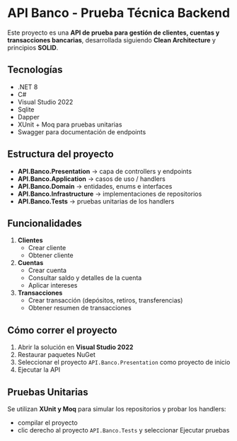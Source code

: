 # API Banco - Prueba Técnica Backend

Este proyecto es una **API de prueba para gestión de clientes, cuentas y transacciones bancarias**, desarrollada siguiendo **Clean Architecture** y principios **SOLID**.

## Tecnologías

- .NET 8
- C#
- Visual Studio 2022
- Sqlite
- Dapper
- XUnit + Moq para pruebas unitarias
- Swagger para documentación de endpoints

## Estructura del proyecto

- **API.Banco.Presentation** → capa de controllers y endpoints
- **API.Banco.Application** → casos de uso / handlers
- **API.Banco.Domain** → entidades, enums e interfaces
- **API.Banco.Infrastructure** → implementaciones de repositorios
- **API.Banco.Tests** → pruebas unitarias de los handlers

## Funcionalidades

1. **Clientes**
   - Crear cliente
   - Obtener cliente
2. **Cuentas**
   - Crear cuenta
   - Consultar saldo y detalles de la cuenta
   - Aplicar intereses
3. **Transacciones**
   - Crear transacción (depósitos, retiros, transferencias)
   - Obtener resumen de transacciones

## Cómo correr el proyecto

1. Abrir la solución en **Visual Studio 2022**
2. Restaurar paquetes NuGet
3. Seleccionar el proyecto `API.Banco.Presentation` como proyecto de inicio
4. Ejecutar la API 

## Pruebas Unitarias

Se utilizan **XUnit y Moq** para simular los repositorios y probar los handlers:

- compilar el proyecto
- clic derecho al proyecto `API.Banco.Tests` y seleccionar Ejecutar pruebas
